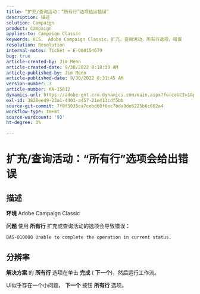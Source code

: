 ```yaml
---
title: “扩充/查询活动：“所有行”选项给出错误“
description: 描述
solution: Campaign
product: Campaign
applies-to: Campaign Classic
keywords: KCS， Adobe Campaign Classic，扩充，查询活动，所有行选项，错误
resolution: Resolution
internal-notes: Ticket = E-000154679
bug: true
article-created-by: Jim Menn
article-created-date: 9/30/2022 8:18:39 AM
article-published-by: Jim Menn
article-published-date: 9/30/2022 8:31:45 AM
version-number: 3
article-number: KA-15812
dynamics-url: https://adobe-ent.crm.dynamics.com/main.aspx?forceUCI=1&pagetype=entityrecord&etn=knowledgearticle&id=85aa3c7c-9840-ed11-9db1-0022480866ad
exl-id: 3820ee49-23a1-4401-a457-21e413cdf5bb
source-git-commit: 7f0f5035ea7cebd60f6ec7bda9de6225b6c602a4
workflow-type: tm+mt
source-wordcount: '93'
ht-degree: 3%

---
```


# 扩充/查询活动：“所有行”选项会给出错误

## 描述


<b>环境</b>
Adobe Campaign Classic

<b>问题</b>
使用 <b>所有行</b> 扩充或查询活动的选项会导致错误：


```
BAS-010000 Unable to complete the operation in current status.
```



## 分辨率


<b>解决方案</b>
的 <b>所有行</b> 选项在单击 <b>完成</b> ( <b>下一个</b>)，然后运行工作流。

UI似乎存在一个小问题， <b>下一个</b> 按钮 <b>所有行</b> 选项。
